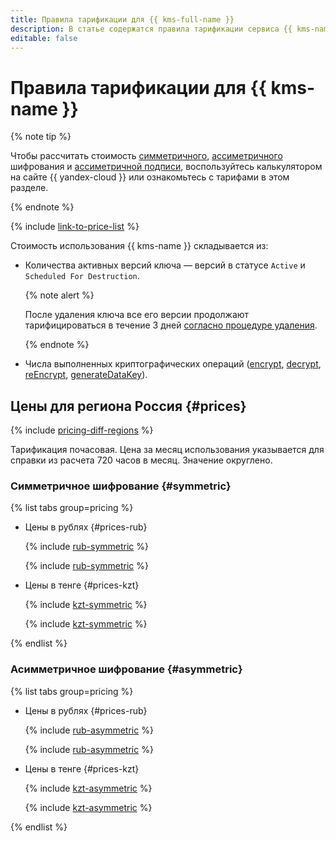 ```yaml
---
title: Правила тарификации для {{ kms-full-name }}
description: В статье содержатся правила тарификации сервиса {{ kms-name }}.
editable: false
---
```


# Правила тарификации для {{ kms-name }}

{% note tip %}


Чтобы рассчитать стоимость [симметричного](https://yandex.cloud/ru/prices?state=143214c6d306#calculator), [ассиметричного](https://yandex.cloud/ru/prices?state=f4147c7925d1#calculator) шифрования и [ассиметричной подписи](https://yandex.cloud/ru/prices?state=80d5cab43182#calculator), воспользуйтесь калькулятором на сайте {{ yandex-cloud }} или ознакомьтесь с тарифами в этом разделе.





{% endnote %}

{% include [link-to-price-list](../_includes/pricing/link-to-price-list.md) %}

Стоимость использования {{ kms-name }} складывается из:

* Количества активных версий ключа — версий в статусе `Active` и `Scheduled For Destruction`.

  {% note alert %}

  После удаления ключа все его версии продолжают тарифицироваться в течение 3 дней [согласно процедуре удаления](operations/key.md#delete).

  {% endnote %}

* Числа выполненных криптографических операций ([encrypt](api-ref/SymmetricCrypto/encrypt), [decrypt](api-ref/SymmetricCrypto/decrypt), [reEncrypt](api-ref/SymmetricCrypto/reEncrypt), [generateDataKey](api-ref/SymmetricCrypto/generateDataKey)).


## Цены для региона Россия {#prices}



{% include [pricing-diff-regions](../_includes/pricing-diff-regions.md) %}


Тарификация почасовая. Цена за месяц использования указывается для справки из расчета 720 часов в месяц. Значение округлено.

### Симметричное шифрование {#symmetric}


{% list tabs group=pricing %}

- Цены в рублях {#prices-rub}

  {% include [rub-symmetric](../_pricing/kms/rub-symmetric.md) %}

  {% include [rub-symmetric](../_pricing_examples/kms/rub-symmetric.md) %}

- Цены в тенге {#prices-kzt}

  {% include [kzt-symmetric](../_pricing/kms/kzt-symmetric.md) %}

  {% include [kzt-symmetric](../_pricing_examples/kms/kzt-symmetric.md) %}

{% endlist %}




### Асимметричное шифрование {#asymmetric}


{% list tabs group=pricing %}

- Цены в рублях {#prices-rub}

  {% include [rub-asymmetric](../_pricing/kms/rub-asymmetric.md) %}

  {% include [rub-asymmetric](../_pricing_examples/kms/rub-asymmetric.md) %}

- Цены в тенге {#prices-kzt}

  {% include [kzt-asymmetric](../_pricing/kms/kzt-asymmetric.md) %}

  {% include [kzt-asymmetric](../_pricing_examples/kms/kzt-asymmetric.md) %}

{% endlist %}



